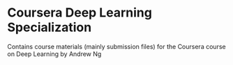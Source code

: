 # Coursera Deep Learning Specialization
Contains course materials (mainly submission files) for the Coursera course on Deep Learning by Andrew Ng
